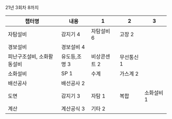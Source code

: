 
21년 3회차 8까지

챕터명 | 내용 | 1  | 2 | 3
------|------|---|---|--
자탐설비 | 감지기 4 | 자탐설비 6 | 고장 2
경보설비 | 경보설비 4
피난구조설비, 소화활동설비 | 유도등,조명 3 | 비상콘센트 2 | 무선통신 1
소화설비 | SP 1 | 수계  | 가스계 2
배선공사 | 배선공사 2 | 
도면 | 감지기 3 | 자탐 1 | 복합 | 소화설비 1 | 시퀀스 4
계산 | 계산공식 3 | 기타 2
